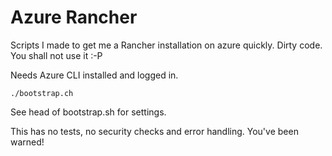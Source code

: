 # Azure Rancher

Scripts I made to get me a Rancher installation on azure quickly. Dirty code. You shall not use it :-P

Needs Azure CLI installed and logged in.

``./bootstrap.ch``

See head of bootstrap.sh for settings.

This has no tests, no security checks and error handling. You've been warned!

